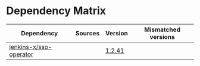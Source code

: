 # Dependency Matrix

Dependency | Sources | Version | Mismatched versions
---------- | ------- | ------- | -------------------
[jenkins-x/sso-operator](https://github.com/jenkins-x/sso-operator) |  | [1.2.41]() | 
